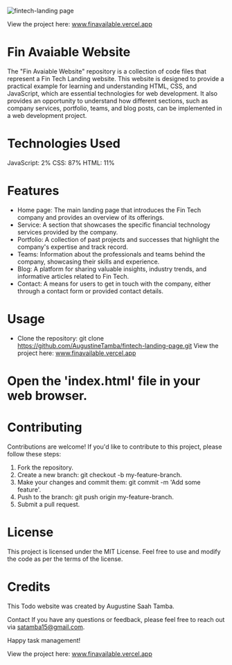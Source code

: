 ![fintech-landing page](https://github.com/AugustineTamba/fintech-landing-page/assets/51299834/7d0e992a-8025-4df3-b081-8e3fba5dd4b4)

View the project here: www.finavailable.vercel.app

# Fin Avaiable Website
The "Fin Avaiable Website" repository is a collection of code files that represent a Fin Tech Landing website. 
This website is designed to provide a practical example for learning and understanding HTML, CSS, and JavaScript, which are essential technologies for web development.
It also provides an opportunity to understand how different sections, such as company services, portfolio, teams, and blog posts, can be implemented in a web development project.


# Technologies Used
JavaScript: 2%
CSS: 87%
HTML: 11%

# Features
* Home page: The main landing page that introduces the Fin Tech company and provides an overview of its offerings.
* Service: A section that showcases the specific financial technology services provided by the company.
* Portfolio: A collection of past projects and successes that highlight the company's expertise and track record.
* Teams: Information about the professionals and teams behind the company, showcasing their skills and experience.
* Blog: A platform for sharing valuable insights, industry trends, and informative articles related to Fin Tech.
* Contact: A means for users to get in touch with the company, either through a contact form or provided contact details.

# Usage
* Clone the repository:
git clone https://github.com/AugustineTamba/fintech-landing-page.git
View the project here: www.finavailable.vercel.app

# Open the 'index.html' file in your web browser.

# Contributing
Contributions are welcome! If you'd like to contribute to this project, please follow these steps:

1. Fork the repository.
2. Create a new branch: git checkout -b my-feature-branch.
3. Make your changes and commit them: git commit -m 'Add some feature'.
4. Push to the branch: git push origin my-feature-branch.
5. Submit a pull request.

# License
This project is licensed under the MIT License. Feel free to use and modify the code as per the terms of the license.

# Credits
This Todo website was created by Augustine Saah Tamba.

Contact
If you have any questions or feedback, please feel free to reach out via satamba15@gmail.com.

Happy task management!

View the project here: www.finavailable.vercel.app
